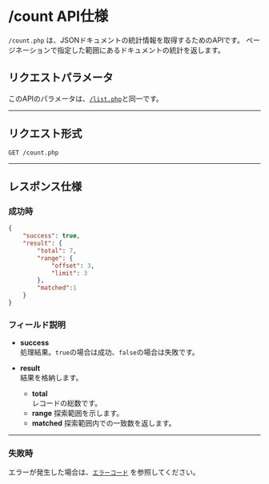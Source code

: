 # /count API仕様

`/count.php` は、JSONドキュメントの統計情報を取得するためのAPIです。
ページネーションで指定した範囲にあるドキュメントの統計を返します。

## リクエストパラメータ

このAPIのパラメータは、[`/list.php`](./list_api_spec.md)と同一です。

---

## リクエスト形式

```http
GET /count.php
```

---

## レスポンス仕様

### 成功時

```json
{
    "success": true,
    "result": {
        "total": 7,
        "range": {
            "offset": 3,
            "limit": 3
        },
        "matched":1
    }
}
```

### フィールド説明

- **success**  
    処理結果。`true`の場合は成功、`false`の場合は失敗です。

- **result**  
    結果を格納します。
    - **total**  
        レコードの総数です。
    - **range**
        探索範囲を示します。
    - **matched**
        探索範囲内での一致数を返します。

---

### 失敗時

エラーが発生した場合は、[`エラーコード`](./errorcodes.md) を参照してください。